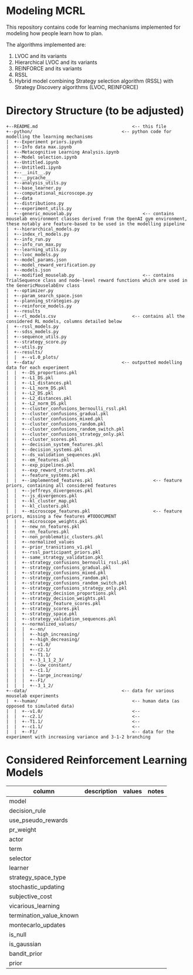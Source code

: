 # Modeling MCRL
This repository contains code for learning mechanisms implemented for modeling how people learn how to plan.

The algorithms implemented are:
1. LVOC and its variants
2. Hierarchical LVOC and its variants
3. REINFORCE and its variants
4. RSSL
5. Hybrid model combining Strategy selection algorithm (RSSL) with Strategy Discovery algorithms (LVOC, REINFORCE)

# Directory Structure (to be adjusted)

```
+--README.md									<-- this file
+--python/									<-- python code for modelling the learning mechanisms
|  +--Experiment priors.ipynb
|  +--Info data max.ipynb
|  +--Metacognitive Learning Analysis.ipynb
|  +--Model selection.ipynb
|  +--Untitled.ipynb
|  +--Untitled1.ipynb
|  +--__init__.py
|  +--__pycache__
|  +--analysis_utils.py
|  +--base_learner.py
|  +--computational_microscope.py
|  +--data
|  +--distributions.py
|  +--experiment_utils.py
|  +--generic_mouselab.py							<-- contains mouselab environment classes derived from the OpenAI gym environment, these notably are feature-based to be used in the modelling pipeline
|  +--hierarchical_models.py
|  +--index_rl_models.py
|  +--info_run.py
|  +--info_run_max.py
|  +--learning_utils.py
|  +--lvoc_models.py
|  +--model_params.json
|  +--model_reward_verification.py
|  +--models.json
|  +--modified_mouselab.py							<-- contains TrialSequence class and node-level reward functions which are used in the GenericMouselabEnv class
|  +--optimizer.py
|  +--param_search_space.json
|  +--planning_strategies.py
|  +--reinforce_models.py
|  +--results
|  +--rl_models.csv								<-- contains all the considered RL models, columns detailed below
|  +--rssl_models.py
|  +--sdss_models.py
|  +--sequence_utils.py
|  +--strategy_score.py
|  +--utils.py
|  +--results/
|  |  +--v1.0_plots/
|  +--data/									<-- outputted modelling data for each experiment
|  |  +--DS_proportions.pkl
|  |  +--L1_DS.pkl
|  |  +--L1_distances.pkl
|  |  +--L1_norm_DS.pkl
|  |  +--L2_DS.pkl
|  |  +--L2_distances.pkl
|  |  +--L2_norm_DS.pkl
|  |  +--cluster_confusions_bernoulli_rssl.pkl
|  |  +--cluster_confusions_gradual.pkl
|  |  +--cluster_confusions_mixed.pkl
|  |  +--cluster_confusions_random.pkl
|  |  +--cluster_confusions_random_switch.pkl
|  |  +--cluster_confusions_strategy_only.pkl
|  |  +--cluster_scores.pkl
|  |  +--decision_system_features.pkl
|  |  +--decision_systems.pkl
|  |  +--ds_validation_sequences.pkl
|  |  +--em_features.pkl
|  |  +--exp_pipelines.pkl
|  |  +--exp_reward_structures.pkl
|  |  +--feature_systems.pkl
|  |  +--implemented_features.pkl						<-- feature priors, containing all considered features
|  |  +--jeffreys_divergences.pkl
|  |  +--js_divergences.pkl
|  |  +--kl_cluster_map.pkl
|  |  +--kl_clusters.pkl
|  |  +--microscope_features.pkl						<-- feature priors, missing a few features #TODOCUMENT
|  |  +--microscope_weights.pkl
|  |  +--new_nn_features.pkl
|  |  +--nn_features.pkl
|  |  +--non_problematic_clusters.pkl
|  |  +--normalized_values
|  |  +--prior_transitions_v1.pkl
|  |  +--rssl_participant_priors.pkl
|  |  +--same_strategy_validation.pkl
|  |  +--strategy_confusions_bernoulli_rssl.pkl
|  |  +--strategy_confusions_gradual.pkl
|  |  +--strategy_confusions_mixed.pkl
|  |  +--strategy_confusions_random.pkl
|  |  +--strategy_confusions_random_switch.pkl
|  |  +--strategy_confusions_strategy_only.pkl
|  |  +--strategy_decision_proportions.pkl
|  |  +--strategy_decision_weights.pkl
|  |  +--strategy_feature_scores.pkl
|  |  +--strategy_scores.pkl
|  |  +--strategy_space.pkl
|  |  +--strategy_validation_sequences.pkl
|  |  +--normalized_values/
|  |  |  +--nn/
|  |  |  +--high_increasing/
|  |  |  +--high_decreasing/
|  |  |  +--v1.0/
|  |  |  +--c2.1/
|  |  |  +--T1.1/
|  |  |  +--3_1_1_2_3/
|  |  |  +--low_constant/
|  |  |  +--c1.1/
|  |  |  +--large_increasing/
|  |  |  +--F1/
|  |  |  +--3_1_2/
+--data/									<-- data for various mouselab experiments
|  +--human/									<-- human data (as opposed to simulated data)
|  |  +--v1.0/									<--
|  |  +--c2.1/									<--
|  |  +--T1.1/									<--
|  |  +--c1.1/									<--
|  |  +--F1/									<-- data for the experiment with increasing variance and 3-1-2 branching
```



# Considered Reinforcement Learning Models

| column | description | values | notes |
|---|---|---|---|
| model |   |   |   |
| decision_rule |   |   |   |
| use_pseudo_rewards |   |   |   |
| pr_weight |   |   |   |
| actor |   |   |   |
| term |   |   |   |
| selector |   |   |   |
| learner |   |   |   |
| strategy_space_type |   |   |   |
| stochastic_updating |   |   |   |
| subjective_cost |   |   |   |
| vicarious_learning |   |   |   |
| termination_value_known |   |   |   |
| montecarlo_updates |   |   |   |
| is_null |   |   |   |
| is_gaussian |   |   |   |
| bandit_prior |   |   |   |
| prior |   |   |   |